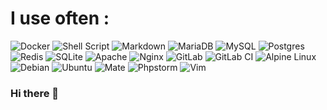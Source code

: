# I use often :

![Docker](https://img.shields.io/badge/docker-0db7ed.svg?style=for-the-badge&logo=docker&logoColor=white)
![Shell Script](https://img.shields.io/badge/shell_script-121011.svg?style=for-the-badge&logo=gnu-bash&logoColor=white)
![Markdown](https://img.shields.io/badge/markdown-000000.svg?style=for-the-badge&logo=markdown&logoColor=white)
![MariaDB](https://img.shields.io/badge/MariaDB-003545?style=for-the-badge&logo=mariadb&logoColor=white)
![MySQL](https://img.shields.io/badge/mysql-00f.svg?style=for-the-badge&logo=mysql&logoColor=white)
![Postgres](https://img.shields.io/badge/postgres-%23316192.svg?style=for-the-badge&logo=postgresql&logoColor=white)
![Redis](https://img.shields.io/badge/redis-%23DD0031.svg?style=for-the-badge&logo=redis&logoColor=white)
![SQLite](https://img.shields.io/badge/sqlite-%2307405e.svg?style=for-the-badge&logo=sqlite&logoColor=white)
![Apache](https://img.shields.io/badge/apache-D42029.svg?style=for-the-badge&logo=apache&logoColor=white)
![Nginx](https://img.shields.io/badge/nginx-009639.svg?style=for-the-badge&logo=nginx&logoColor=white)
![GitLab](https://img.shields.io/badge/gitlab-181717.svg?style=for-the-badge&logo=gitlab&logoColor=white)
![GitLab CI](https://img.shields.io/badge/gitlab%20ci-181717.svg?style=for-the-badge&logo=gitlab&logoColor=white)
![Alpine Linux](https://img.shields.io/badge/Alpine_Linux-0D597F.svg?style=for-the-badge&logo=alpine-linux&logoColor=white)
![Debian](https://img.shields.io/badge/Debian-D70A53?style=for-the-badge&logo=debian&logoColor=white)
![Ubuntu](https://img.shields.io/badge/Ubuntu-E95420?style=for-the-badge&logo=ubuntu&logoColor=white)
![Mate](https://img.shields.io/badge/Mate-84A454?style=for-the-badge&logo=ubuntu-MATE&logoColor=white)
![Phpstorm](https://img.shields.io/badge/phpstorm-000000?style=for-the-badge&logo=Phpstorm&logoColor=white)
![Vim](https://img.shields.io/badge/vim-019733?style=for-the-badge&logo=vim&logoColor=white)

### Hi there 👋

<!--
**blueHermitage/bluehermitage** is a ✨ _special_ ✨ repository because its `README.md` (this file) appears on your GitHub profile.

Here are some ideas to get you started:

- 🔭 I’m currently working on ...
- 🌱 I’m currently learning ...
- 👯 I’m looking to collaborate on ...
- 🤔 I’m looking for help with ...
- 💬 Ask me about ...
- 📫 How to reach me: ...
- 😄 Pronouns: ...
- ⚡ Fun fact: ...
-->
